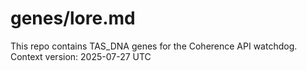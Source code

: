 # genes/lore.md
This repo contains TAS_DNA genes for the Coherence API watchdog.
Context version: 2025-07-27 UTC
